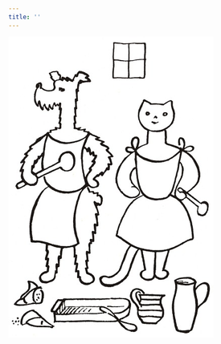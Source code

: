 ```yaml
---
title: ''
---
```


![povidani_o_pejskovi_a_kocicce_034](./resources/povidani_o_pejskovi_a_kocicce_034.jpg)
